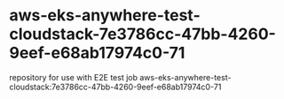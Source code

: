 # aws-eks-anywhere-test-cloudstack-7e3786cc-47bb-4260-9eef-e68ab17974c0-71
repository for use with E2E test job aws-eks-anywhere-test-cloudstack:7e3786cc-47bb-4260-9eef-e68ab17974c0-71
